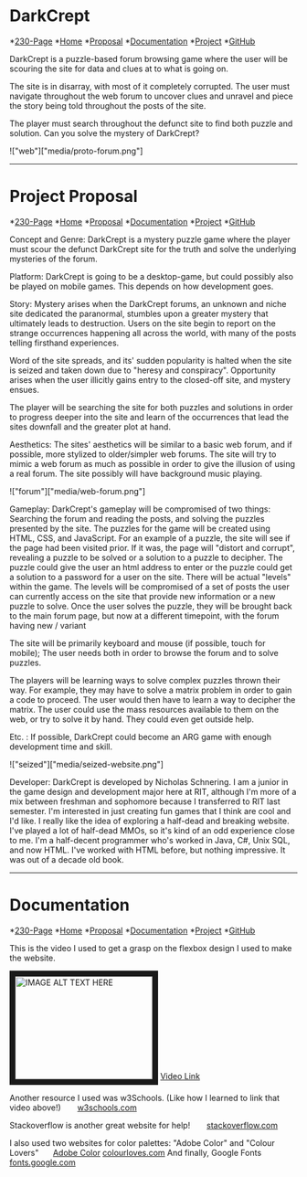 # DarkCrept

*[230-Page](https://people.rit.edu/ncs2738/230/)
*[Home](https://people.rit.edu/ncs2738/230/project1/index.html)
*[Proposal](https://people.rit.edu/ncs2738/230/project1/proposal.html)
*[Documentation](https://people.rit.edu/ncs2738/230/project1/documentation.html)
*[Project](https://people.rit.edu/ncs2738/230/project1/project.html)
*[GitHub](https://github.com/ncs2738/IGME-230)

DarkCrept is a puzzle-based forum browsing game where the user will be scouring the site for data and clues at to what is going on.

The site is in disarray, with most of it completely corrupted. The user must navigate throughout the web forum to uncover clues and unravel and piece the story being told throughout the posts of the site.

The player must search throughout the defunct site to find both puzzle and solution. Can you solve the mystery of DarkCrept?

!["web"]["media/proto-forum.png"]


---------------------------------------------------------------------------------

# Project Proposal

*[230-Page](https://people.rit.edu/ncs2738/230/)
*[Home](https://people.rit.edu/ncs2738/230/project1/index.html)
*[Proposal](https://people.rit.edu/ncs2738/230/project1/proposal.html)
*[Documentation](https://people.rit.edu/ncs2738/230/project1/documentation.html)
*[Project](https://people.rit.edu/ncs2738/230/project1/project.html)
*[GitHub](https://github.com/ncs2738/IGME-230)

Concept and Genre: DarkCrept is a mystery puzzle game where the player must scour the defunct DarkCrept site for the truth and solve the underlying mysteries of the forum.

Platform: DarkCrept is going to be a desktop-game, but could possibly also be played on mobile games. This depends on how development goes.

Story: Mystery arises when the DarkCrept forums, an unknown and niche site dedicated the paranormal, stumbles upon a greater mystery that ultimately leads to destruction. Users on the site begin to report on the strange occurrences happening all across the world, with many of the posts telling firsthand experiences.

Word of the site spreads, and its' sudden popularity is halted when the site is seized and taken down due to "heresy and conspiracy". Opportunity arises when the user illicitly gains entry to the closed-off site, and mystery ensues.

The player will be searching the site for both puzzles and solutions in order to progress deeper into the site and learn of the occurrences that lead the sites downfall and the greater plot at hand.

Aesthetics: The sites' aesthetics will be similar to a basic web forum, and if possible, more stylized to older/simpler web forums. The site will try to mimic a web forum as much as possible in order to give the illusion of using a real forum. The site possibly will have background music playing.

!["forum"]["media/web-forum.png"]

Gameplay: DarkCrept's gameplay will be compromised of two things: Searching the forum and reading the posts, and solving the puzzles presented by the site. 
The puzzles for the game will be created using HTML, CSS, and JavaScript. For an example of a puzzle, the site will see if the page had been visited prior. If it was, the page will "distort and corrupt", revealing a puzzle to be solved or a solution to a puzzle to decipher. The puzzle could give the user an html address to enter or the puzzle could get a solution to a password for a user on the site. There will be actual "levels" within the game. The levels will be compromised of a set of posts the user can currently access on the site that provide new information or a new puzzle to solve. Once the user solves the puzzle, they will be brought back to the main forum page, but now at a different timepoint, with the forum having new / variant

The site will be primarily keyboard and mouse (if possible, touch for mobile); The user needs both in order to browse the forum and to solve puzzles.

The players will be learning ways to solve complex puzzles thrown their way. For example, they may have to solve a matrix problem in order to gain a code to proceed. The user would then have to learn a way to decipher the matrix. The user could use the mass resources available to them on the web, or try to solve it by hand. They could even get outside help.

Etc. : If possible, DarkCrept could become an ARG game with enough development time and skill.

!["seized"]["media/seized-website.png"]

Developer: DarkCrept is developed by Nicholas Schnering. I am a junior in the game design and development major here at RIT, although I'm more of a mix between freshman and sophomore because I transferred to RIT last semester. I'm interested in just creating fun games that I think are cool and I'd like. I really like the idea of exploring a half-dead and breaking website. I've played a lot of half-dead MMOs, so it's kind of an odd experience close to me. I'm a half-decent programmer who's worked in Java, C#, Unix SQL, and now HTML. I've worked with HTML before, but nothing impressive. It was out of a decade old book.


---------------------------------------------------------------------------------

# Documentation

*[230-Page](https://people.rit.edu/ncs2738/230/)
*[Home](https://people.rit.edu/ncs2738/230/project1/index.html)
*[Proposal](https://people.rit.edu/ncs2738/230/project1/proposal.html)
*[Documentation](https://people.rit.edu/ncs2738/230/project1/documentation.html)
*[Project](https://people.rit.edu/ncs2738/230/project1/project.html)
*[GitHub](https://github.com/ncs2738/IGME-230)

This is the video I used to get a grasp on the flexbox design I used to make the website.

<a href="http://www.youtube.com/watch?feature=player_embedded&v=JJSoEo8JSnc
" target="_blank"><img src="http://img.youtube.com/vi/JJSoEo8JSnc/0.jpg" 
alt="IMAGE ALT TEXT HERE" width="240" height="180" border="10" /></a>
[Video Link](https://www.youtube.com/watch?v=JJSoEo8JSnc)

Another resource I used was w3Schools. (Like how I learned to link that video above!)    
[w3schools.com](https://www.w3schools.com/)

Stackoverflow is another great website for help!    
[stackoverflow.com](https://stackoverflow.com/)

I also used two websites for color palettes: "Adobe Color" and "Colour Lovers"   
[Adobe Color](https://color.adobe.com/explore/?filter=most-popular&time=month)
[colourloves.com](https://www.colourlovers.com/)
And finally, Google Fonts   
[fonts.google.com](https://fonts.google.com/)